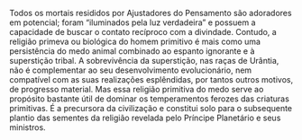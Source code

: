 ﻿Todos os mortais resididos por Ajustadores do Pensamento são adoradores em potencial; foram “iluminados pela luz verdadeira” e possuem a capacidade de buscar o contato recíproco com a divindade. Contudo, a religião primeva ou biológica do homem primitivo é mais como uma persistência do medo animal combinado ao espanto ignorante e à superstição tribal. A sobrevivência da superstição, nas raças de Urântia, não é complementar ao seu desenvolvimento evolucionário, nem compatível com as suas realizações esplêndidas, por tantos outros motivos, de progresso material. Mas essa religião primitiva do medo serve ao propósito bastante útil de dominar os temperamentos ferozes das criaturas primitivas. É a precursora da civilização e constitui solo para o subsequente plantio das sementes da religião revelada pelo Príncipe Planetário e seus ministros.